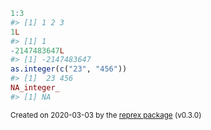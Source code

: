 ``` r
1:3
#> [1] 1 2 3
1L
#> [1] 1
-2147483647L
#> [1] -2147483647
as.integer(c("23", "456"))
#> [1]  23 456
NA_integer_
#> [1] NA
```

<sup>Created on 2020-03-03 by the [reprex package](https://reprex.tidyverse.org) (v0.3.0)</sup>
